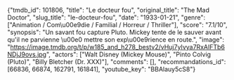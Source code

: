 {"tmdb_id": 101806, "title": "Le docteur fou", "original_title": "The Mad Doctor", "slug_title": "le-docteur-fou", "date": "1933-01-21", "genre": ["Animation / Com\u00e9die / Familial / Horreur / Thriller"], "score": "7.1/10", "synopsis": "Un savant fou capture Pluto. Mickey tente de le sauver avant qu'il ne parvienne \u00e0 mettre son exp\u00e9rience en route.", "image": "https://image.tmdb.org/t/p/w185_and_h278_bestv2/vHuj7yIvya7RxAIFTb6NDjJ9ovs.jpg", "actors": ["Walt Disney (Mickey Mouse)", "Pinto Colvig (Pluto)", "Billy Bletcher (Dr. XXX)"], "comments": [], "recommandations_id": [66836, 66874, 162791, 161841], "youtube_key": "BBAlauy5cS8"}